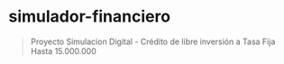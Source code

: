 # simulador-financiero

> Proyecto Simulacion Digital - Crédito de libre inversión a Tasa Fija Hasta 15.000.000

